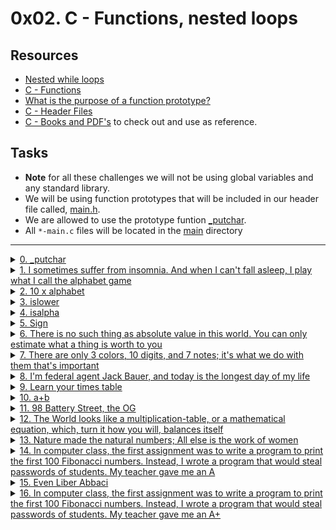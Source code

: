 # 0x02. C - Functions, nested loops

## Resources

- [Nested while loops](https://www.youtube.com/watch?v=Z3iGeQ1gIss)
- [C - Functions](https://www.tutorialspoint.com/cprogramming/c_functions.htm)
- [What is the purpose of a function prototype?](https://www.geeksforgeeks.org/what-is-the-purpose-of-a-function-prototype/)
- [C - Header Files](https://www.tutorialspoint.com/cprogramming/c_header_files.htm)
- [C - Books and PDF's](../references) to check out and use as reference.

## Tasks

- **Note** for all these challenges we will not be using global variables and any standard library.
- We will be using function prototypes that will be included in our header file called, [main.h](./main.h).
- We are allowed to use the prototype funtion [\_putchar](https://github.com/holbertonschool/_putchar.c/blob/master/_putchar.c).
- All `*-main.c` files will be located in the [main](./main) directory

---

<details>
<summary><a href="./0-putchar.c">0. _putchar</a></summary><br>

<a href='https://postimages.org/' target='_blank'><img src='https://i.postimg.cc/N0SpVLPs/image.png' border='0' alt='image'/></a>

- Below is the assembly code of the program with comments.

```asm
<main>: endbr64
<main+4>: push rbp                                  ; \ standard function
<main+5>: mov rbp,rsp                               ; / prologue code
<main+8>: sub rsp,0x20                              ; allocate space for stack array
<main+12>: mov rax,QWORD PTR fs:0x28                ; stack-guard moved to rax
<main+21>: mov QWORD PTR [rbp-0x8],rax              ; stack-guard moved to rbp-0x8
<main+25>: xor eax,eax                              ; zeroing out eax
<main+27>: movabs rax,0x726168637475705f            ; string '_putchar' moved to rax
<main+37>: mov QWORD PTR [rbp-0x11],rax             ; string moved to rbp-0x11
<main+41>: mov BYTE PTR [rbp-0x9],0x0               ; rbp-0x9 = 0
<main+45>: mov DWORD PTR [rbp-0x18],0x0             ; rbp-0x18 (ch) = 0
<main+52>: jmp 0x5555555551e0 <main+78>             ; jump
<main+54>: mov eax,DWORD PTR [rbp-0x18]             ; move rbp-0x18 (ch) to eax
<main+57>: cdqe                                     ; rax = eax (ch)
<main+59>: movzx eax,BYTE PTR [rbp+rax*1-0x11]      ; eax = rbp-0x11[ch]
<main+64>: movsx eax,al                             ; mov 8-bit str chr value to eax
<main+67>: mov edi,eax                              ; mov str chr to edi (arg1)
<main+69>: call 0x555555555169 <_putchar>           ; print character
<main+74>: add DWORD PTR [rbp-0x18],0x1             ; increament rbp-0x18 by 1
<main+78>: cmp DWORD PTR [rbp-0x18],0x8             ; is ch <= 8
<main+82>: jle 0x5555555551c8 <main+54>             ; jump
<main+84>: mov edi,0xa                              ; mov char '\n' to edi (arg1)
<main+89>: call 0x555555555169 <_putchar>           ; print new line char
<main+94>: mov eax,0x0                              ; eax = 0
<main+99>: mov rdx,QWORD PTR [rbp-0x8]              ; mv stack-guard to rdx
<main+103>: sub rdx,QWORD PTR fs:0x28               ; rdx should be 0
<main+112>: je 0x555555555209 <main+119>            ; leave function when equal
<main+114>: call 0x555555555070 <__stack_chk_fail@plt>
<main+119>: leave
<main+120>: ret
```
- Compile this way: `gcc -Wall -pedantic -Werror -Wextra -std=gnu89 _putchar.c 0-putchar.c -o 0-putchar`

</details>

<details>
<summary><a href="./1-alphabet.c">1. I sometimes suffer from insomnia. And when I can't fall asleep, I play what I call the alphabet game</a></summary><br>

<a href='https://postimages.org/' target='_blank'><img src='https://i.postimg.cc/QN5wDt0t/image.png' border='0' alt='image'/></a>

- Compile this way: `gcc -Wall -pedantic -Werror -Wextra -std=gnu89 _putchar.c main/1-main.c 1-alphabet.c -o 1-alphabet`

</details>

<details>
<summary><a href="./2-print_alphabet_x10.c">2. 10 x alphabet</a></summary><br>

<a href='https://postimages.org/' target='_blank'><img src='https://i.postimg.cc/RVRLc6MN/image.png' border='0' alt='image'/></a>

- Compile this way: `gcc -Wall -pedantic -Werror -Wextra -std=gnu89 _putchar.c main/2-main.c 2-print_alphabet_x10.c -o 2-alphabet_x10`

</details>

<details>
<summary><a href="./3-islower.c">3. islower</a></summary><br>

<a href='https://postimages.org/' target='_blank'><img src='https://i.postimg.cc/mkbf5zKt/image.png' border='0' alt='image'/></a>

- Compile this way: `gcc -Wall -pedantic -Werror -Wextra -std=gnu89 _putchar.c main/3-main.c 3-islower.c -o 3-islower`

</details>

<details>
<summary><a href="./4-isalpha.c">4. isalpha</a></summary><br>

<a href='https://postimages.org/' target='_blank'><img src='https://i.postimg.cc/bwvFCG9F/image.png' border='0' alt='image'/></a>

- Compile this way: `gcc -Wall -pedantic -Werror -Wextra -std=gnu89 _putchar.c main/4-main.c 4-isalpha.c -o 4-isalpha`

</details>

<details>
<summary><a href="./5-sign.c">5. Sign</a></summary><br>

<a href='https://postimg.cc/SnQQHhYB' target='_blank'><img src='https://i.postimg.cc/MpVcMZ6p/image.png' border='0' alt='image'/></a>

- Compile this way: `gcc -Wall -pedantic -Werror -Wextra -std=gnu89 _putchar.c main/5-main.c 5-sign.c -o 5-sign`

</details>

<details>
<summary><a href="./6-abs.c">6. There is no such thing as absolute value in this world. You can only estimate what a thing is worth to you</a></summary><br>

<a href='https://postimages.org/' target='_blank'><img src='https://i.postimg.cc/NMryvRNb/image.png' border='0' alt='image'/></a>

- Compile this way: `gcc -Wall -pedantic -Werror -Wextra -std=gnu89 _putchar.c main/6-main.c 6-abs.c -o 6-abs`

</details>

<details>
<summary><a href="./7-print_last_digit.c">7. There are only 3 colors, 10 digits, and 7 notes; it's what we do with them that's important</a></summary><br>

<a href='https://postimages.org/' target='_blank'><img src='https://i.postimg.cc/tC5wPW10/image.png' border='0' alt='image'/></a>

- Compile this way: `gcc -Wall -pedantic -Werror -Wextra -std=gnu89 _putchar.c main/7-main.c 7-print_last_digit.c -o 7-last_digit`

</details>

<details>
<summary><a href="./8-24_hours.c">8. I'm federal agent Jack Bauer, and today is the longest day of my life</a></summary><br>

<a href='https://postimg.cc/S2X4H6Vq' target='_blank'><img src='https://i.postimg.cc/bJgvDLtG/image.png' border='0' alt='image'/></a>

- Compile this way: `gcc -Wall -pedantic -Werror -Wextra -std=gnu89 _putchar.c main/8-main.c 8-24_hours.c -o 8-24`

</details>

<details>
<summary><a href="./9-times_table.c">9. Learn your times table</a></summary><br>

<a href='https://postimages.org/' target='_blank'><img src='https://i.postimg.cc/43jbx1Vq/image.png' border='0' alt='image'/></a>

- Compile this way: `gcc -Wall -pedantic -Werror -Wextra -std=gnu89 _putchar.c main/9-main.c 9-times_table.c -o 9-times_table`

</details>

<details>
<summary><a href="./10-add.c">10. a+b</a></summary><br>

<a href='https://postimages.org/' target='_blank'><img src='https://i.postimg.cc/7LsDGmVH/image.png' border='0' alt='image'/></a>

- Compile this way: `gcc -Wall -pedantic -Werror -Wextra -std=gnu89 _putchar.c main/10-main.c 10-add.c -o 10-add`

</details>

<details>
<summary><a href="./11-print_to_98.c">11. 98 Battery Street, the OG</a></summary><br>

<a href='https://postimages.org/' target='_blank'><img src='https://i.postimg.cc/CMsVcXxM/image.png' border='0' alt='image'/></a>

- Compile this way: `gcc -Wall -pedantic -Werror -Wextra -std=gnu89 _putchar.c main/11-main.c 11-print_to_98.c -o 11-98`

</details>

<details>
<summary><a href="./100-times_table.c">12. The World looks like a multiplication-table, or a mathematical equation, which, turn it how you will, balances itself</a></summary><br>

<a href='https://postimg.cc/wts1FBF3' target='_blank'><img src='https://i.postimg.cc/8CZLpJ6d/image.png' border='0' alt='image'/></a>

- Compile this way: `gcc -Wall -pedantic -Werror -Wextra -std=gnu89 _putchar.c main/100-main.c 100-times_table.c -o 100-times_table`

</details>

<details>
<summary><a href="./101-natural.c">13. Nature made the natural numbers; All else is the work of women</a></summary><br>

<a href='https://postimages.org/' target='_blank'><img src='https://i.postimg.cc/XJbz9n6q/image.png' border='0' alt='image'/></a>

- Compile this way: `gcc -Wall -pedantic -Werror -Wextra -std=gnu89 101-natural.c -o 101-natural`

</details>

<details>
<summary><a href="./102-fibonacci.c">14. In computer class, the first assignment was to write a program to print the first 100 Fibonacci numbers. Instead, I wrote a program that would steal passwords of students. My teacher gave me an A</a></summary><br>

<a href='https://postimages.org/' target='_blank'><img src='https://i.postimg.cc/0yjz3yVM/image.png' border='0' alt='image'/></a>

- Compile this way: `gcc -Wall -pedantic -Werror -Wextra -std=gnu89 102-fibonacci.c -o 102-fibonacci`

</details>

<details>
<summary><a href="./103-fibonacci.c">15. Even Liber Abbaci</a></summary><br>

<a href='https://postimages.org/' target='_blank'><img src='https://i.postimg.cc/8kmtkJ1b/image.png' border='0' alt='image'/></a>

- Compile this way: `gcc -Wall -pedantic -Werror -Wextra -std=gnu89 103-fibonacci.c -o 103-fibonacci`

</details>

<details>
<summary><a href="./104-fibonacci.c">16. In computer class, the first assignment was to write a program to print the first 100 Fibonacci numbers. Instead, I wrote a program that would steal passwords of students. My teacher gave me an A+</a></summary><br>

<a href='https://postimages.org/' target='_blank'><img src='https://i.postimg.cc/d1Cq75Gk/image.png' border='0' alt='image'/></a>

- Compile this way: `gcc -Wall -pedantic -Werror -Wextra -std=gnu89 104-fibonacci.c -o 104-fibonacci`

</details>